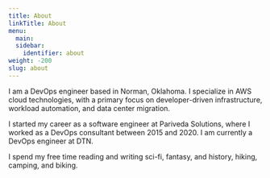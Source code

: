 ```yaml
---
title: About
linkTitle: About
menu:
  main:
  sidebar:
    identifier: about
weight: -200
slug: about
---
```


I am a DevOps engineer based in Norman, Oklahoma.  I specialize in AWS cloud technologies, with a primary focus on developer-driven infrastructure, workload automation, and data center migration.

I started my career as a software engineer at Pariveda Solutions, where I worked as a DevOps consultant between 2015 and 2020.  I am currently a DevOps engineer at DTN.

I spend my free time reading and writing sci-fi, fantasy, and history, hiking, camping, and biking.
